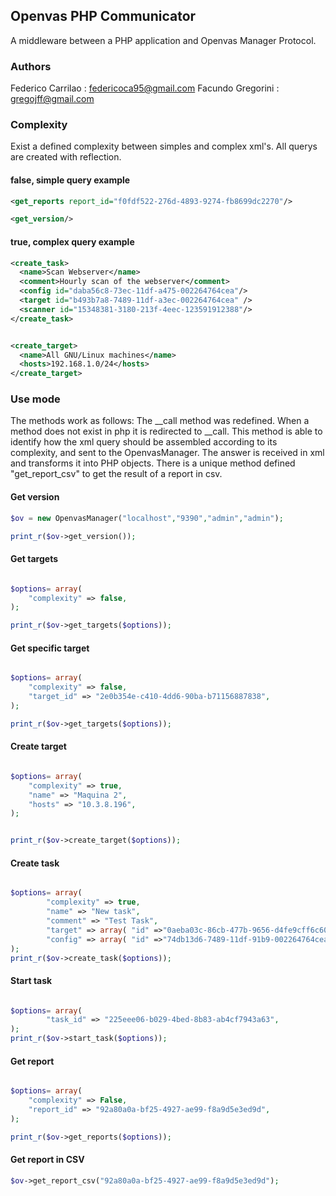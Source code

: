 ## Openvas PHP Communicator

A middleware between a PHP application and Openvas Manager Protocol.

### Authors

Federico Carrilao : federicoca95@gmail.com
Facundo Gregorini : gregojff@gmail.com

### Complexity

Exist a defined complexity between simples and complex xml's. All querys are created with reflection.

#### false, simple query example
```xml
<get_reports report_id="f0fdf522-276d-4893-9274-fb8699dc2270"/>

<get_version/>
```
#### true, complex query example
```xml
<create_task>
  <name>Scan Webserver</name>
  <comment>Hourly scan of the webserver</comment>
  <config id="daba56c8-73ec-11df-a475-002264764cea"/>
  <target id="b493b7a8-7489-11df-a3ec-002264764cea" />
  <scanner id="15348381-3180-213f-4eec-123591912388"/>
</create_task>


<create_target>
  <name>All GNU/Linux machines</name>
  <hosts>192.168.1.0/24</hosts>
</create_target>
```
### Use mode

The methods work as follows: The __call method was redefined. When a method does not exist in php it is redirected to __call. This method is able to identify how the xml query should be assembled according to its complexity, and sent to the OpenvasManager. The answer is received in xml and transforms it into PHP objects. There is a unique method defined "get_report_csv" to get the result of a report in csv.

#### Get version
```php
$ov = new OpenvasManager("localhost","9390","admin","admin");

print_r($ov->get_version());

```

#### Get targets
```php

$options= array(
	"complexity" => false,
);

print_r($ov->get_targets($options));
```

#### Get specific target
```php

$options= array(
	"complexity" => false,
	"target_id" => "2e0b354e-c410-4dd6-90ba-b71156887838",
);

print_r($ov->get_targets($options));
```
#### Create target
```php

$options= array(
	"complexity" => true,
	"name" => "Maquina 2",
	"hosts" => "10.3.8.196",
);


print_r($ov->create_target($options));
```
#### Create task
```php

$options= array(
		"complexity" => true,
		"name" => "New task",
		"comment" => "Test Task",
		"target" => array( "id" =>"0aeba03c-86cb-477b-9656-d4fe9cff6c60"),
		"config" => array( "id" =>"74db13d6-7489-11df-91b9-002264764cea"),
);
print_r($ov->create_task($options));
```

#### Start task
```php

$options= array(
		"task_id" => "225eee06-b029-4bed-8b83-ab4cf7943a63",
);
print_r($ov->start_task($options));
```

#### Get report
```php

$options= array(
	"complexity" => False,
	"report_id" => "92a80a0a-bf25-4927-ae99-f8a9d5e3ed9d",
);

print_r($ov->get_reports($options));
```

#### Get report in CSV

```php
$ov->get_report_csv("92a80a0a-bf25-4927-ae99-f8a9d5e3ed9d");
```
